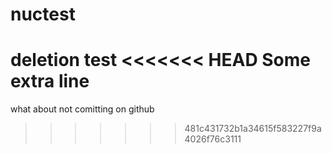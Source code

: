 # nuctest
deletion test
<<<<<<< HEAD
Some extra line
=======
what about not comitting on github
>>>>>>> 481c431732b1a34615f583227f9a4026f76c3111
